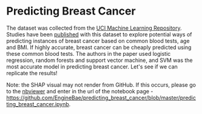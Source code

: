 # Predicting Breast Cancer

The dataset was collected from the [UCI Machine Learning Repository](https://archive.ics.uci.edu/ml/datasets/Breast+Cancer+Coimbra). Studies have been [published](https://bmccancer.biomedcentral.com/articles/10.1186/s12885-017-3877-1) with this dataset to explore potential ways of predicting instances of breast cancer based on common blood tests, age and BMI. If highly accurate, breast cancer can be cheaply predicted using these common blood tests. The authors in the paper used logistic regression, random forests and support vector machine, and SVM was the most accurate model in predicting breast cancer. Let's see if we can replicate the results!

Note: the SHAP visual may not render from GitHub. If this occurs, please go to the [nbviewer](https://nbviewer.jupyter.org/) and enter in the url of the notebook page - https://github.com/EngineBae/predicting_breast_cancer/blob/master/predicting_breast_cancer.ipynb.
